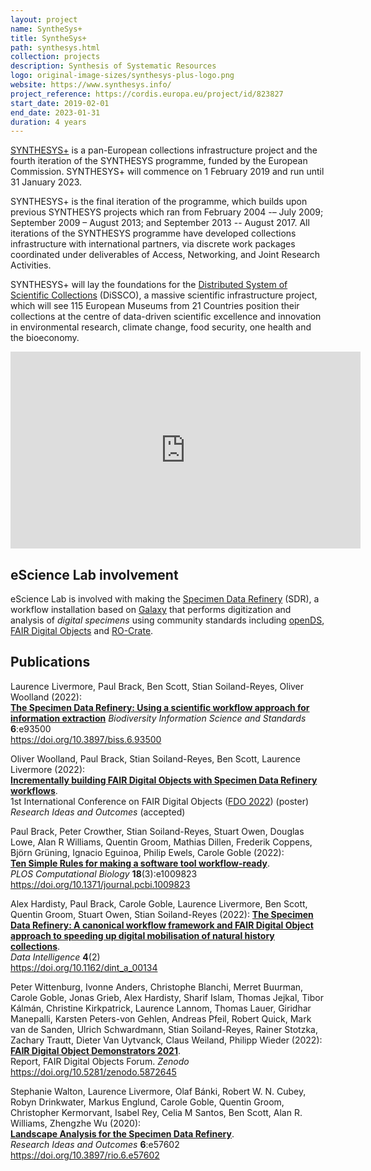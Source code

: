 ```yaml
---
layout: project
name: SyntheSys+
title: SyntheSys+
path: synthesys.html
collection: projects
description: Synthesis of Systematic Resources
logo: original-image-sizes/synthesys-plus-logo.png
website: https://www.synthesys.info/
project_reference: https://cordis.europa.eu/project/id/823827
start_date: 2019-02-01
end_date: 2023-01-31
duration: 4 years
---
```


[SYNTHESYS+](https://www.synthesys.info/) is a pan-European collections infrastructure project and the
fourth iteration of the SYNTHESYS programme, funded by the European
Commission. SYNTHESYS+ will commence on 1 February 2019 and run until 31 January 2023. 

SYNTHESYS+ is the final iteration of the programme, which builds upon
previous SYNTHESYS projects which ran from February 2004 -– July 2009;
September 2009 – August 2013; and September 2013 -- August 2017. All iterations
of the SYNTHESYS programme have developed collections infrastructure with
international partners, via discrete work packages coordinated under
deliverables of Access, Networking, and Joint Research Activities. 

SYNTHESYS+ will lay the foundations for the [Distributed System of Scientific
Collections](https://dissco.eu/) (DiSSCO), a massive scientific infrastructure project, which will
see 115 European Museums from 21 Countries position their collections  at the
centre of data-driven scientific excellence and innovation in environmental
research, climate change, food security, one health and the bioeconomy.

<iframe width="560" height="315" src="https://www.youtube-nocookie.com/embed/W9ZeTJCafWs" title="YouTube: DISSCO e-Services" frameborder="0" allow="accelerometer; autoplay; clipboard-write; encrypted-media; gyroscope; picture-in-picture" allowfullscreen></iframe>

## eScience Lab involvement

eScience Lab is involved with making the [Specimen Data Refinery](https://github.com/DiSSCo/SDR) (SDR), a workflow installation based on [Galaxy](https://galaxyproject.org/) that performs digitization and analysis of _digital specimens_ using community standards including [openDS](https://github.com/DiSSCo/openDS/), [FAIR Digital Objects](https://fairdo.org/) and [RO-Crate](/products/researchobject/).



## Publications

Laurence Livermore, Paul Brack, Ben Scott, Stian Soiland-Reyes, Oliver Woolland (2022):  
[**The Specimen Data Refinery: Using a scientific workflow approach for information extraction**](https://doi.org/10.3897/biss.6.93500)
_Biodiversity Information Science and Standards_ **6**:e93500  
<https://doi.org/10.3897/biss.6.93500>

Oliver Woolland, Paul Brack, Stian Soiland-Reyes, Ben Scott, Laurence Livermore (2022):  
[**Incrementally building FAIR Digital Objects with Specimen Data Refinery workflows**](https://s11.no/2022/phd/incrementally-building-fdos/).  
1st International Conference on FAIR Digital Objects ([FDO 2022](https://www.fdo2022.org/)) (poster)  
_Research Ideas and Outcomes_ (accepted)

Paul Brack, Peter Crowther, Stian Soiland-Reyes, Stuart Owen, Douglas Lowe, Alan R Williams, Quentin Groom, Mathias Dillen, Frederik Coppens, Björn Grüning, Ignacio Eguinoa, Philip Ewels, Carole Goble (2022):  
[**Ten Simple Rules for making a software tool workflow-ready**](https://doi.org/10.1371/journal.pcbi.1009823).  
_PLOS Computational Biology_ **18**(3):e1009823  
<https://doi.org/10.1371/journal.pcbi.1009823>

Alex Hardisty, Paul Brack, Carole Goble, Laurence Livermore, Ben Scott, Quentin Groom, Stuart Owen, Stian Soiland-Reyes (2022): 
[**The Specimen Data Refinery: A canonical workflow framework and FAIR Digital Object approach to speeding up digital mobilisation of natural history collections**](https://doi.org/10.1162/dint_a_00134).  
_Data Intelligence_ **4**(2)  
<https://doi.org/10.1162/dint_a_00134>

Peter Wittenburg, Ivonne Anders, Christophe Blanchi, Merret Buurman, Carole Goble, Jonas Grieb, Alex Hardisty, Sharif Islam, Thomas Jejkal, Tibor Kálmán, Christine Kirkpatrick, Laurence Lannom, Thomas Lauer, Giridhar Manepalli, Karsten Peters-von Gehlen, Andreas Pfeil, Robert Quick, Mark van de Sanden, Ulrich Schwardmann, Stian Soiland-Reyes, Rainer Stotzka, Zachary Trautt, Dieter Van Uytvanck, Claus Weiland, Philipp Wieder (2022):  
[**FAIR Digital Object Demonstrators 2021**](https://doi.org/10.5281/zenodo.5872645).   
Report, FAIR Digital Objects Forum. _Zenodo_  
<https://doi.org/10.5281/zenodo.5872645>

Stephanie Walton, Laurence Livermore, Olaf Bánki, Robert W. N. Cubey, Robyn Drinkwater, Markus Englund, Carole Goble, Quentin Groom, Christopher Kermorvant, Isabel Rey, Celia M Santos, Ben Scott, Alan R. Williams, Zhengzhe Wu (2020):  
[**Landscape Analysis for the Specimen Data Refinery**](https://doi.org/10.3897/rio.6.e57602).  
_Research Ideas and Outcomes_ **6**:e57602  
<https://doi.org/10.3897/rio.6.e57602>


